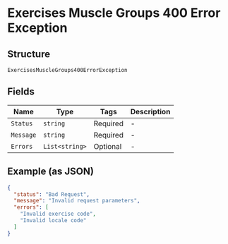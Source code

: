 
# Exercises Muscle Groups 400 Error Exception

## Structure

`ExercisesMuscleGroups400ErrorException`

## Fields

| Name | Type | Tags | Description |
|  --- | --- | --- | --- |
| `Status` | `string` | Required | - |
| `Message` | `string` | Required | - |
| `Errors` | `List<string>` | Optional | - |

## Example (as JSON)

```json
{
  "status": "Bad Request",
  "message": "Invalid request parameters",
  "errors": [
    "Invalid exercise code",
    "Invalid locale code"
  ]
}
```

